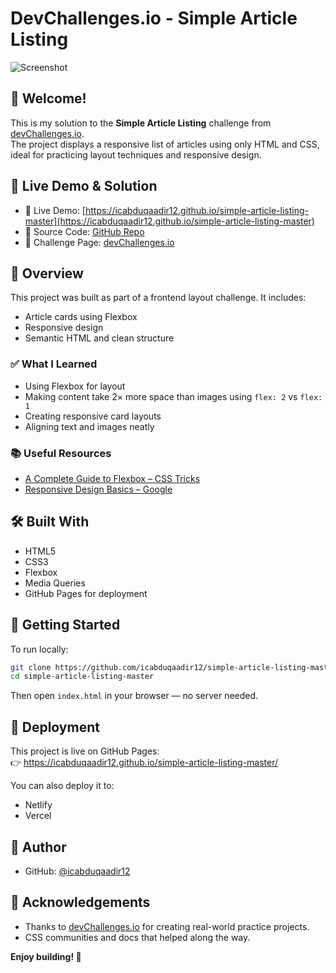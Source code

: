 # DevChallenges.io - Simple Article Listing

![Screenshot](./screenshot.png)

## 👋 Welcome!

This is my solution to the **Simple Article Listing** challenge from [devChallenges.io](https://devchallenges.io).  
The project displays a responsive list of articles using only HTML and CSS, ideal for practicing layout techniques and responsive design.

## 🔗 Live Demo & Solution

- 🔴 Live Demo: [https://icabduqaadir12.github.io/simple-article-listing-master](https://icabduqaadir12.github.io/simple-article-listing-master)
- 📂 Source Code: [GitHub Repo](https://github.com/icabduqaadir12/simple-article-listing-master)
- 🎯 Challenge Page: [devChallenges.io](https://devchallenges.io/challenge/simple-article-listing)

## 📌 Overview

This project was built as part of a frontend layout challenge. It includes:

- Article cards using Flexbox
- Responsive design
- Semantic HTML and clean structure

### ✅ What I Learned

- Using Flexbox for layout
- Making content take 2× more space than images using `flex: 2` vs `flex: 1`
- Creating responsive card layouts
- Aligning text and images neatly

### 📚 Useful Resources

- [A Complete Guide to Flexbox – CSS Tricks](https://css-tricks.com/snippets/css/a-guide-to-flexbox/)
- [Responsive Design Basics – Google](https://web.dev/responsive-web-design-basics/)

## 🛠 Built With

- HTML5
- CSS3
- Flexbox
- Media Queries
- GitHub Pages for deployment

## 🧪 Getting Started

To run locally:

```bash
git clone https://github.com/icabduqaadir12/simple-article-listing-master.git
cd simple-article-listing-master
```

Then open `index.html` in your browser — no server needed.

## 🚀 Deployment

This project is live on GitHub Pages:  
👉 https://icabduqaadir12.github.io/simple-article-listing-master/

You can also deploy it to:
- Netlify
- Vercel

## 👤 Author

- GitHub: [@icabduqaadir12](https://github.com/icabduqaadir12)

## 🙏 Acknowledgements

- Thanks to [devChallenges.io](https://devchallenges.io) for creating real-world practice projects.
- CSS communities and docs that helped along the way.

**Enjoy building! 🚀**
